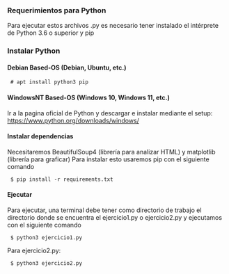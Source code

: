 ### Requerimientos para Python

Para ejecutar estos archivos .py es necesario tener instalado el intérprete de Python 3.6 o superior y pip

### Instalar Python

#### Debian Based-OS (Debian, Ubuntu, etc.)

```
 # apt install python3 pip
```

#### WindowsNT Based-OS (Windows 10, Windows 11, etc.)

Ir a la pagina oficial de Python y descargar e instalar mediante el setup: https://www.python.org/downloads/windows/

#### Instalar dependencias

Necesitaremos BeautifulSoup4 (librería para analizar HTML) y matplotlib (librería para graficar)
Para instalar esto usaremos pip con el siguiente comando

```
 $ pip install -r requirements.txt
```
#### Ejecutar
Para ejecutar, una terminal debe tener como directorio de trabajo el directorio donde se encuentra el ejercicio1.py o ejercicio2.py y ejecutamos con el siguiente comando

```
 $ python3 ejercicio1.py
```
Para ejercicio2.py: 
```
 $ python3 ejercicio2.py
```